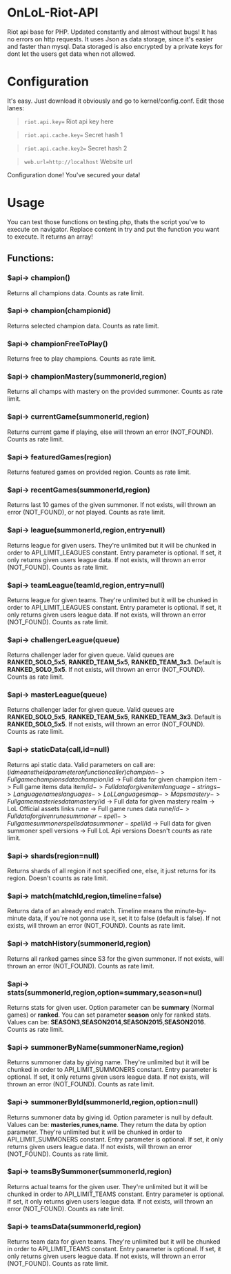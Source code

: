 # OnLoL-Riot-API
Riot api base for PHP. Updated constantly and almost without bugs!
It has no errors on http requests.
It uses Json as data storage, since it's easier and faster than mysql.
Data storaged is also encrypted by a private keys for dont let the users get data when not allowed.
# Configuration
It's easy. Just download it obviously and go to kernel/config.conf. Edit those lanes:

> `riot.api.key=` Riot api key here

>`riot.api.cache.key=` Secret hash 1

>`riot.api.cache.key2=` Secret hash 2

>`web.url=http://localhost` Website url

Configuration done! You've secured your data!

# Usage
You can test those functions on testing.php, thats the script you've to execute on navigator. Replace content in try and put the function you want to execute. It returns an array!
## Functions:
### $api-> champion()
Returns all champions data.
Counts as rate limit.

### $api-> champion(championid)
Returns selected champion data. 
Counts as rate limit.

### $api-> championFreeToPlay()
Returns free to play champions. 
Counts as rate limit.

### $api-> championMastery(summonerId,region)
Returns all champs with mastery on the provided summoner.
Counts as rate limit.

### $api-> currentGame(summonerId,region)
Returns current game if playing, else will thrown an error (NOT_FOUND).
Counts as rate limit.

### $api-> featuredGames(region)
Returns featured games on provided region.
Counts as rate limit.

### $api-> recentGames(summonerId,region)
Returns last 10 games of the given summoner.  If not exists, will thrown an error (NOT_FOUND), or not played.
Counts as rate limit.

### $api-> league(summonerId,region,entry=null)
Returns league for given users. They're unlimited but it will be chunked in order to API_LIMIT_LEAGUES constant.
Entry parameter is optional. If set, it only returns given users league data. If not exists, will thrown an error (NOT_FOUND).
Counts as rate limit.

### $api-> teamLeague(teamId,region,entry=null)
Returns league for given teams. They're unlimited but it will be chunked in order to API_LIMIT_LEAGUES constant.
Entry parameter is optional. If set, it only returns given users league data. If not exists, will thrown an error (NOT_FOUND).
Counts as rate limit.

### $api-> challengerLeague(queue)
Returns challenger lader for given queue. 
Valid queues are **RANKED_SOLO_5x5**, **RANKED_TEAM_5x5**, **RANKED_TEAM_3x3**.
Default is **RANKED_SOLO_5x5**. If not exists, will thrown an error (NOT_FOUND).
Counts as rate limit.

### $api-> masterLeague(queue)
Returns challenger lader for given queue. 
Valid queues are **RANKED_SOLO_5x5**, **RANKED_TEAM_5x5**, **RANKED_TEAM_3x3**.
Default is **RANKED_SOLO_5x5**. If not exists, will thrown an error (NOT_FOUND).
Counts as rate limit.

### $api-> staticData(call,id=null)
Returns api static data. Valid parameters on call are: ($id means the id parameter on function caller)
        champion -> Full game champions data
	champion/$id -> Full data for given champion
	item -> Full game items data
	item/$id -> Full data for given item
	language-strings ->  Language names
	languages -> LoL Languages
	map -> Maps
	mastery -> Full game masteries data
	mastery/$id -> Full data for given mastery
	realm -> LoL Official assets links
	rune -> Full game runes data
	rune/$id -> Full data for given rune
	summoner-spell -> Full game summoner spells data
	summoner-spell/$id -> Full data for given summoner spell
	versions -> Full LoL Api versions
Doesn't counts as rate limit.

### $api-> shards(region=null)
Returns shards of all region if not specified one, else, it just returns for its region.
Doesn't counts as rate limit.

### $api-> match(matchId,region,timeline=false)
Returns data of an already end match. Timeline means the minute-by-minute data, if you're not gonna use it, set it to false (default is false). If not exists, will thrown an error (NOT_FOUND).
Counts as rate limit.

### $api-> matchHistory(summonerId,region)
Returns all ranked games since S3 for the given summoner. If not exists, will thrown an error (NOT_FOUND).
Counts as rate limit.

### $api-> stats(summonerId,region,option=summary,season=nul)
Returns stats for given user.
Option parameter can be **summary** (Normal games) or **ranked**. You can set parameter **season** only for ranked stats. Values can be: **SEASON3**,**SEASON2014**,**SEASON2015**,**SEASON2016**.
Counts as rate limit.

### $api-> summonerByName(summonerName,region)
Returns summoner data by giving name. They're unlimited but it will be chunked in order to API_LIMIT_SUMMONERS constant.
Entry parameter is optional. If set, it only returns given users league data. If not exists, will thrown an error (NOT_FOUND).
Counts as rate limit.

### $api-> summonerById(summonerId,region,option=null)
Returns summoner data by giving id.
Option parameter is null by default. Values can be: **masteries**,**runes**,**name**.
They return the data by option parameter.
They're unlimited but it will be chunked in order to API_LIMIT_SUMMONERS constant.
Entry parameter is optional. If set, it only returns given users league data. If not exists, will thrown an error (NOT_FOUND).
Counts as rate limit.

### $api-> teamsBySummoner(summonerId,region)
Returns actual teams for the given user. They're unlimited but it will be chunked in order to API_LIMIT_TEAMS constant.
Entry parameter is optional. If set, it only returns given users league data. If not exists, will thrown an error (NOT_FOUND).
Counts as rate limit.

### $api-> teamsData(summonerId,region)
Returns team data for given teams. They're unlimited but it will be chunked in order to API_LIMIT_TEAMS constant.
Entry parameter is optional. If set, it only returns given users league data. If not exists, will thrown an error (NOT_FOUND).
Counts as rate limit.
